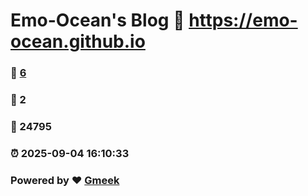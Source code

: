 # Emo-Ocean's Blog :link: https://emo-ocean.github.io 
### :page_facing_up: [6](https://emo-ocean.github.io/tag.html) 
### :speech_balloon: 2 
### :hibiscus: 24795 
### :alarm_clock: 2025-09-04 16:10:33 
### Powered by :heart: [Gmeek](https://github.com/Meekdai/Gmeek)
